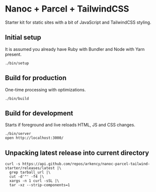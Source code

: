# Nanoc + Parcel + TailwindCSS

Starter kit for static sites with a bit of JavaScript and TailwindCSS styling.

## Initial setup

It is assumed you already have Ruby with Bundler and Node with Yarn present.

```
./bin/setup
```

## Build for production

One-time processing with optimizations.

```
./bin/build
```

## Build for development

Starts if foreground and live reloads HTML, JS and CSS changes.

```
./bin/server
open http://localhost:3000/
```

## Unpacking latest release into current directory

```
curl -s https://api.github.com/repos/arkency/nanoc-parcel-tailwind-starter/releases/latest |\
  grep tarball_url |\
  cut -d'"' -f4 |\
  xargs -n 1 curl -sSL |\
  tar -xz --strip-components=1
```
